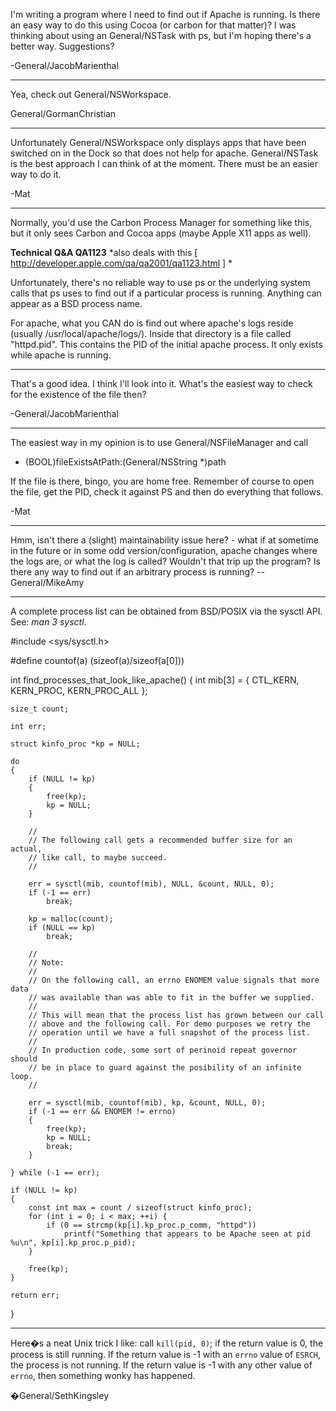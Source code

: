 

I'm writing a program where I need to find out if Apache is running.  Is there an easy way to do this using Cocoa (or carbon for that matter)? I was thinking about using an General/NSTask with ps, but I'm hoping there's a better way. Suggestions?

-General/JacobMarienthal

----
Yea, check out General/NSWorkspace.

General/GormanChristian

----
Unfortunately General/NSWorkspace only displays apps that have been switched on in the Dock so that does not help for apache. General/NSTask is the best approach I can think of at the moment. There must be an easier way to do it.

-Mat

----

Normally, you'd use the Carbon Process Manager for something like this, but it only sees Carbon and Cocoa apps (maybe Apple X11 apps as well).

**Technical Q&A   QA1123** *also deals with this
[ http://developer.apple.com/qa/qa2001/qa1123.html ] *

Unfortunately, there's no reliable way to use ps or the underlying system calls that ps uses to find out if a particular process is running. Anything can appear as a BSD process name.

For apache, what you CAN do is find out where apache's logs reside (usually /usr/local/apache/logs/). Inside that directory is a file called "httpd.pid". This contains the PID of the initial apache process. It only exists while apache is running.

----
That's a good idea.  I think I'll look into it.  What's the easiest way to check for the existence of the file then?

-General/JacobMarienthal

----
The easiest way in my opinion is to use General/NSFileManager and call 

- (BOOL)fileExistsAtPath:(General/NSString *)path

If the file is there, bingo, you are home free. Remember of course to open the file, get the PID, check it against PS and then do everything that follows. 

-Mat

----
Hmm, isn't there a (slight) maintainability issue here? - what if at sometime in the future or in some odd version/configuration, apache changes where the logs are, or what the log is called? Wouldn't that trip up the program? 
Is there any way to find out if an arbitrary process is running? -- General/MikeAmy

----
A complete process list can be obtained from BSD/POSIX via the sysctl API. See: *man 3 sysctl*.

    
#include <sys/sysctl.h>

#define countof(a) (sizeof(a)/sizeof(a[0]))

int find_processes_that_look_like_apache()
{
	int mib[3] = { CTL_KERN, KERN_PROC, KERN_PROC_ALL };
	
	size_t count;
	
	int err;
	
	struct kinfo_proc *kp = NULL;
	
	do
	{
		if (NULL != kp)
		{
			free(kp);
			kp = NULL;
		}
		
		//
		// The following call gets a recommended buffer size for an actual,
		// like call, to maybe succeed.
		//
		
		err = sysctl(mib, countof(mib), NULL, &count, NULL, 0);
		if (-1 == err)
			break;
		
		kp = malloc(count);
		if (NULL == kp)
			break;

		//
		// Note:
		//
		// On the following call, an errno ENOMEM value signals that more data
		// was available than was able to fit in the buffer we supplied.
		//
		// This will mean that the process list has grown between our call
		// above and the following call. For demo purposes we retry the
		// operation until we have a full snapshot of the process list.
		//
		// In production code, some sort of perinoid repeat governor should
		// be in place to guard against the posibility of an infinite loop.
		//
		
		err = sysctl(mib, countof(mib), kp, &count, NULL, 0);
		if (-1 == err && ENOMEM != errno)
		{
			free(kp);
			kp = NULL;
			break;
		}

	} while (-1 == err);
	
	if (NULL != kp)
	{
		const int max = count / sizeof(struct kinfo_proc);
		for (int i = 0; i < max; ++i) {
			if (0 == strcmp(kp[i].kp_proc.p_comm, "httpd"))
				printf("Something that appears to be Apache seen at pid %u\n", kp[i].kp_proc.p_pid);
		}
		
		free(kp);
	}
	
	return err;
}


----

Here�s a neat Unix trick I like: call <code>kill(pid, 0)</code>; if the return value is 0, the process is still running.  If the return value is -1 with an <code>errno</code> value of <code>ESRCH</code>, the process is not running.  If the return value is -1 with any other value of <code>errno</code>, then something wonky has happened.

�General/SethKingsley